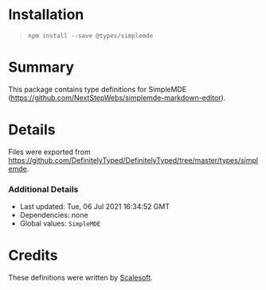 # Installation
> `npm install --save @types/simplemde`

# Summary
This package contains type definitions for SimpleMDE (https://github.com/NextStepWebs/simplemde-markdown-editor).

# Details
Files were exported from https://github.com/DefinitelyTyped/DefinitelyTyped/tree/master/types/simplemde.

### Additional Details
 * Last updated: Tue, 06 Jul 2021 16:34:52 GMT
 * Dependencies: none
 * Global values: `SimpleMDE`

# Credits
These definitions were written by [Scalesoft](https://github.com/Scalesoft).
